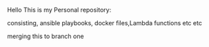 Hello This is my Personal repository:

consisting, ansible playbooks, docker files,Lambda functions etc etc


merging this to branch one
